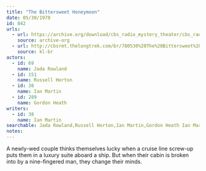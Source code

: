 ```yaml
---
title: "The Bittersweet Honeymoon"
date: 05/30/1978
id: 842
urls: 
  - url: https://archive.org/download/cbs_radio_mystery_theater/cbs_radio_mystery_theater-0801-0850.zip/cbs_radio_mystery_theater-0801-0850%2Fcbsrmt_0842_bittersweet_honeymoon.mp3
    source: archive-org
  - url: http://cbsrmt.thelongtrek.com/br/780530%20The%20Bittersweet%20Honeymoon%20-%20WBBM.mp3
    source: kl-br
actors:  
  - id: 69
    name: Jada Rowland  
  - id: 151
    name: Russell Horton  
  - id: 38
    name: Ian Martin  
  - id: 289
    name: Gordon Heath
writers:  
  - id: 38
    name: Ian Martin
searchable: Jada Rowland,Russell Horton,Ian Martin,Gordon Heath Ian Martin
notes:  
---
```

A newly-wed couple thinks themselves lucky when a cruise line screw-up puts them in a luxury suite aboard a ship. But when their cabin is broken into by a nine-fingered man, they change their minds.